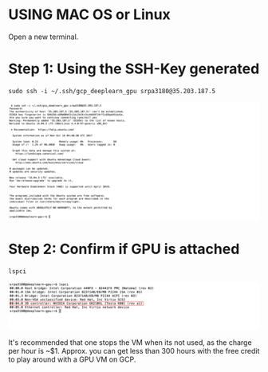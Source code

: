 # USING MAC OS or Linux

Open a new terminal.

# Step 1: Using the SSH-Key generated

```
sudo ssh -i ~/.ssh/gcp_deeplearn_gpu srpa3180@35.203.187.5
```

<kbd>
  <img src="/SSH_LOGIN_2_instance_1.png">
</kbd>

# Step 2: Confirm if GPU is attached

```
lspci
```

<kbd>
  <img src="/SSH_LOGIN_CONFIRM_GPU.png">
</kbd>

It's recommended that one stops the VM when its not used, as the charge per hour is ~$1. Approx. you can get less than 300 hours with the free credit to play around with a GPU VM on GCP.
